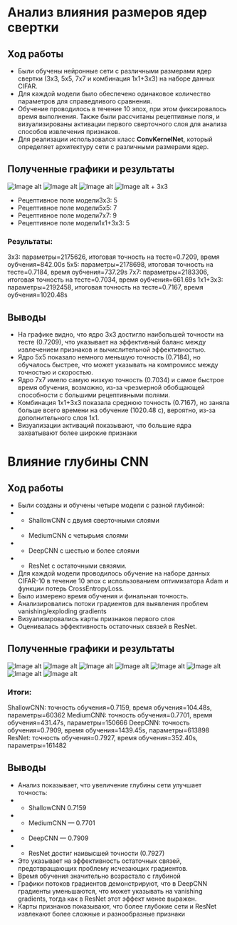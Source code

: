 # Анализ влияния размеров ядер свертки
## Ход работы
- Были обучены нейронные сети с различными размерами ядер свертки (3x3, 5x5, 7x7 и комбинация 1x1+3x3) на наборе данных CIFAR.
-  Для каждой модели было обеспечено одинаковое количество параметров для справедливого сравнения. 
- Обучение проводилось в течение 10 эпох, при этом фиксировалось время выполнения. Также были рассчитаны рецептивные поля, и визуализированы активации первого сверточного слоя для анализа способов извлечения признаков. 
- Для реализации использовался класс **ConvKernelNet**, который определяет архитектуру сети с различными размерами ядер. 

## Полученные графики и результаты 
![Image alt](https://github.com/ecocoo/ML_summer_Prac/blob/main/Lessons_4/HW/images/image.png)
![Image alt](https://github.com/ecocoo/ML_summer_Prac/blob/main/Lessons_4/HW/images/image-1.png)
![Image alt](https://github.com/ecocoo/ML_summer_Prac/blob/main/Lessons_4/HW/images/image-2.png)
![Image alt + 3x3](https://github.com/ecocoo/ML_summer_Prac/blob/main/Lessons_4/HW/images/image-3.png)

- Рецептивное поле модели3x3: 5
- Рецептивное поле модели5x5: 7
- Рецептивное поле модели7x7: 9
- Рецептивное поле модели1x1+3x3: 5

### Результаты:
3x3: параметры=2175626, итоговая точность на тесте=0.7209, время оубчения=842.00s
5x5: параметры=2178698, итоговая точность на тесте=0.7184, время оубчения=737.29s
7x7: параметры=2183306, итоговая точность на тесте=0.7034, время оубчения=661.69s
1x1+3x3: параметры=2192458, итоговая точность на тесте=0.7167, время оубчения=1020.48s

## Выводы
- На графике видно, что ядро 3x3 достигло наибольшей точности на тесте (0.7209), что указывает на эффективный баланс между извлечением признаков и вычислительной эффективностью. 
- Ядро 5x5 показало немного меньшую точность (0.7184), но обучалось быстрее, что может указывать на компромисс между точностью и скоростью. 
- Ядро 7x7 имело самую низкую точность (0.7034) и самое быстрое время обучения, возможно, из-за чрезмерной обобщающей способности с большими рецептивными полями. 
- Комбинация 1x1+3x3 показала среднюю точность (0.7167), но заняла больше всего времени на обучение (1020.48 с), вероятно, из-за дополнительного слоя 1x1. 
- Визуализации активаций показывают, что большие ядра захватывают более широкие признаки

# Влияние глубины CNN
## Ход работы

- Были созданы и обучены четыре модели с разной глубиной: 
- - ShallowCNN с двумя сверточными слоями 
- - MediumCNN с четырьмя слоями 
- - DeepCNN с шестью и более слоями
- - ResNet с остаточными связями. 
- Для каждой модели проводилось обучение на наборе данных CIFAR-10 в течение 10 эпох с использованием оптимизатора Adam и функции потерь CrossEntropyLoss. 
- Было измерено время обучения и финальная точность. 
- Анализировались потоки градиентов для выявления проблем vanishing/exploding gradients 
- Визуализировались карты признаков первого слоя 
- Оценивалась эффективность остаточных связей в ResNet.

## Полученные графики и результаты 
![Image alt](https://github.com/ecocoo/ML_summer_Prac/blob/main/Lessons_4/HW/images/image-4.png)
![Image alt](https://github.com/ecocoo/ML_summer_Prac/blob/main/Lessons_4/HW/images/image-5.png)
![Image alt](https://github.com/ecocoo/ML_summer_Prac/blob/main/Lessons_4/HW/images/image-6.png)
![Image alt](https://github.com/ecocoo/ML_summer_Prac/blob/main/Lessons_4/HW/images/image-7.png)
![Image alt](https://github.com/ecocoo/ML_summer_Prac/blob/main/Lessons_4/HW/images/image-8.png)
![Image alt](https://github.com/ecocoo/ML_summer_Prac/blob/main/Lessons_4/HW/images/image-9.png)
![Image alt](https://github.com/ecocoo/ML_summer_Prac/blob/main/Lessons_4/HW/images/image-10.png)
![Image alt](https://github.com/ecocoo/ML_summer_Prac/blob/main/Lessons_4/HW/images/image-11.png)

### Итоги:
ShallowCNN: точность обучения=0.7159, время обучения=104.48s, параметры=60362
MediumCNN: точность обучения=0.7701, время обучения=431.47s, параметры=150666
DeepCNN: точность обучения=0.7909, время обучения=1439.45s, параметры=613898
ResNet: точность обучения=0.7927, время обучения=352.40s, параметры=161482

## Выводы
- Анализ показывает, что увеличение глубины сети улучшает точность: 
- - ShallowCNN 0.7159 
- - MediumCNN — 0.7701
- - DeepCNN — 0.7909
- - ResNet достиг наивысшей точности (0.7927)
- Это указывает на эффективность остаточных связей, предотвращающих проблему исчезающих градиентов. 
- Время обучения значительно возрастало с глубиной
- Графики потоков градиентов демонстрируют, что в DeepCNN градиенты уменьшаются, что может указывать на vanishing gradients, тогда как в ResNet этот эффект менее выражен. 
- Карты признаков показывают, что более глубокие сети и ResNet извлекают более сложные и разнообразные признаки
